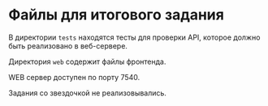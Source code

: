 # Файлы для итогового задания

В директории `tests` находятся тесты для проверки API, которое должно быть реализовано в веб-сервере.

Директория `web` содержит файлы фронтенда.

WEB cервер доступен по порту 7540. 

Задания со звездочкой не реализовывались. 